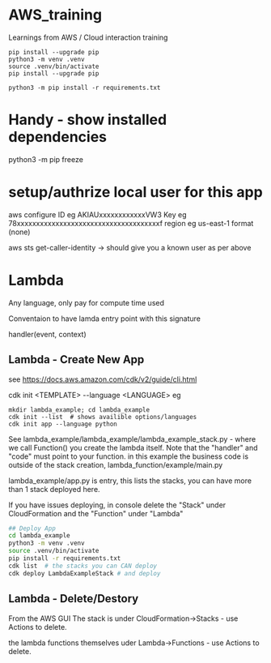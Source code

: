 # AWS_training
Learnings from AWS / Cloud interaction training


```shell
pip install --upgrade pip
python3 -m venv .venv 
source .venv/bin/activate
pip install --upgrade pip

python3 -m pip install -r requirements.txt
```

# Handy - show installed dependencies
python3 -m pip freeze


# setup/authrize local user for this app
aws configure 
ID eg AKIAUxxxxxxxxxxxxVW3
Key eg 78xxxxxxxxxxxxxxxxxxxxxxxxxxxxxxxxxxxxxf
region eg us-east-1
format (none)

aws sts get-caller-identity -> should give you a known user as per above 




# Lambda 

Any language, only pay for compute time used

Conventaion to have lamda entry point with this signature

handler(event, context)

## Lambda - Create New App

see https://docs.aws.amazon.com/cdk/v2/guide/cli.html

cdk init \<TEMPLATE\> --language \<LANGUAGE\>
eg
```shell
mkdir lambda_example; cd lambda_example
cdk init --list  # shows availible options/languages
cdk init app --language python
```

See lambda_example/lambda_example/lambda_example_stack.py - where we call Function() you create the lambda itself. Note that the "handler" and "code" must point to your function. in this example the business code is outside of the stack creation, lambda_function/example/main.py


lambda_example/app.py is entry, this lists the stacks, you can have more than 1 stack deployed here. 

If you have issues deploying, in console delete the "Stack" under CloudFormation and the "Function" under "Lambda"
```sh
## Deploy App
cd lambda_example
python3 -m venv .venv
source .venv/bin/activate
pip install -r requirements.txt
cdk list  # the stacks you can CAN deploy
cdk deploy LambdaExampleStack # and deploy 
```

## Lambda - Delete/Destory

From the AWS GUI
The stack is under  CloudFormation->Stacks - use Actions to delete.

the lambda functions themselves uder Lambda->Functions - use Actions to delete.

